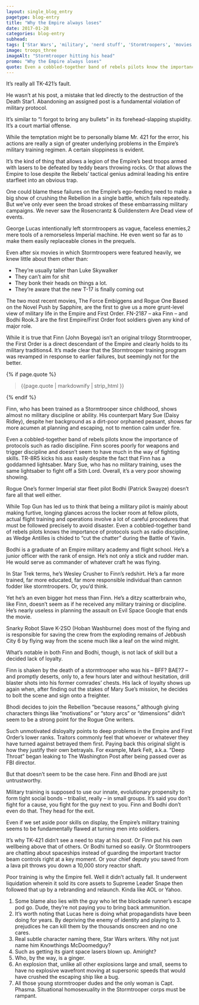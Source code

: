 ```yaml
---
layout: single_blog_entry
pagetype: blog-entry
title: "Why the Empire always loses"
date: 2017-01-28
categories: blog-entry
subhead:
tags: ['Star Wars', 'military', 'nerd stuff', 'Stormtroopers', 'movies']
image: troops_three
imageAlt: "Stormtrooper hitting his head"
promo: "Why the Empire always loses"
quote: Even a cobbled-together band of rebels pilots know the importance of protocols such as radio discipline.
---
```


It’s really all TK-421’s fault.

He wasn’t at his post, a mistake that led directly to the destruction of the Death Star1. Abandoning an assigned post is a fundamental violation of military protocol.

It’s similar to “I forgot to bring any bullets” in its forehead-slapping stupidity. It’s a court martial offense.

While the temptation might be to personally blame Mr. 421 for the error, his actions are really a sign of greater underlying problems in the Empire’s military training regimen. A certain sloppiness is evident.

It’s the kind of thing that allows a legion of the Empire’s best troops armed with lasers to be defeated by teddy bears throwing rocks. Or that allows the Empire to lose despite the Rebels’ tactical genius admiral leading his entire starfleet into an obvious trap.

One could blame these failures on the Empire’s ego-feeding need to make a big show of crushing the Rebellion in a single battle, which fails repeatedly. But we’ve only ever seen the broad strokes of these embarrassing military campaigns. We never saw the Rosencrantz & Guildenstern Are Dead view of events.

George Lucas intentionally left stormtroopers as vague, faceless enemies,2 mere tools of a remorseless Imperial machine. He even went so far as to make them easily replaceable clones in the prequels.

Even after six movies in which Stormtroopers were featured heavily, we knew little about them other than:

* They’re usually taller than Luke Skywalker
* They can’t aim for shit
* They bonk their heads on things a lot.
* They’re aware that the new T-17 is finally coming out

The two most recent movies, The Force Embiggens and Rogue One Based on the Novel Push by Sapphire, are the first to give us a more grunt-level view of military life in the Empire and First Order. FN-2187 – aka Finn – and Bodhi Rook.3 are the first Empire/First Order foot soldiers given any kind of major role.

While it is true that Finn (John Boyega) isn’t an original trilogy Stormtrooper, the First Order is a direct descendant of the Empire and clearly holds to its military traditions4. It’s made clear that the Stormtrooper training program was revamped in response to earlier failures, but seemingly not for the better.

{% if page.quote %}
  <aside class="blog-pullquote">
  <blockquote>{{page.quote | markdownify | strip_html }}</blockquote>
  </aside>
{% endif %}

Finn, who has been trained as a Stormtrooper since childhood, shows almost no military discipline or ability. His counterpart Mary Sue (Daisy Ridley), despite her background as a dirt-poor orphaned peasant, shows far more acumen at planning and escaping, not to mention calm under fire.

Even a cobbled-together band of rebels pilots know the importance of protocols such as radio discipline.
Finn scores poorly for weapons and trigger discipline and doesn’t seem to have much in the way of fighting skills. TR-8R5 kicks his ass easily despite the fact that Finn has a goddamned lightsaber. Mary Sue, who has no military training, uses the same lightsaber to fight off a Sith Lord. Overall, it’s a very poor showing showing.

Rogue One’s former Imperial star fleet pilot Bodhi (Patrick Swayze) doesn’t fare all that well either.

While Top Gun has led us to think that being a military pilot is mainly about making furtive, longing glances across the locker room at fellow pilots, actual flight training and operations involve a lot of careful procedures that must be followed precisely to avoid disaster. Even a cobbled-together band of rebels pilots knows the importance of protocols such as radio discipline, as Wedge Antilles is chided to “cut the chatter” during the Battle of Yavin.

Bodhi is a graduate of an Empire military academy and flight school. He’s a junior officer with the rank of ensign. He’s not only a stick and rudder man. He would serve as commander of whatever craft he was flying.

In Star Trek terms, he’s Wesley Crusher to Finn’s redshirt. He’s a far more trained, far more educated, far more responsible individual than cannon fodder like stormtroopers. Or, you’d think.

Yet he’s an even bigger hot mess than Finn. He’s a ditzy scatterbrain who, like Finn, doesn’t seem as if he received any military training or discipline. He’s nearly useless in planning the assault on Evil Space Google that ends the movie.

Snarky Robot Slave K-2SO (Hoban Washburne) does most of the flying and is responsible for saving the crew from the exploding remains of Jebbush City 6 by flying way from the scene much like a leaf on the wind might.

What’s notable in both Finn and Bodhi, though, is not lack of skill but a decided lack of loyalty.

Finn is shaken by the death of a stormtrooper who was his – BFF? BAE?7 – and promptly deserts, only to, a few hours later and without hesitation, drill blaster shots into his former comrades’ chests. His lack of loyalty shows up again when, after finding out the stakes of Mary Sue’s mission, he decides to bolt the scene and sign onto a freighter.

Bhodi decides to join the Rebellion “because reasons,” although giving characters things like “motivations” or “story arcs” or “dimensions” didn’t seem to be a strong point for the Rogue One writers.

Such unmotivated disloyalty points to deep problems in the Empire and First Order’s lower ranks. Traitors commonly feel that whoever or whatever they have turned against betrayed them first. Paying back this original slight is how they justify their own betrayals. For example, Mark Felt, a.k.a. “Deep Throat” began leaking to The Washington Post after being passed over as FBI director.

But that doesn’t seem to be the case here. Finn and Bhodi are just untrustworthy.

Military training is supposed to use our innate, evolutionary propensity to form tight social bonds – tribalist, really – in small groups. It’s said you don’t fight for a cause, you fight for the guy next to you. Finn and Bodhi don’t even do that. They head for the exit.

Even if we set aside poor skills on display, the Empire’s military training seems to be fundamentally flawed at turning men into soldiers.

It’s why TK-421 didn’t see a need to stay at his post. Or Finn put his own wellbeing above that of others. Or Bodhi turned so easily. Or Stormtroopers are chatting about spaceships instead of guarding the important tractor beam controls right at a key moment. Or your chief deputy you saved from a lava pit throws you down a 10,000 story reactor shaft.

Poor training is why the Empire fell. Well it didn’t actually fall. It underwent liquidation wherein it sold its core assets to Supreme Leader Snape then followed that up by a rebranding and relaunch. Kinda like AOL or Yahoo.

1. <span id="footnote-one"></span> Some blame also lies with the guy who let the blockade runner’s escape pod go. Dude, they’re not paying you to bring back ammunition.
2. <span id="footnote-two"></span>It’s worth noting that Lucas here is doing what propagandists have been doing for years. By depriving the enemy of identity and playing to 3. prejudices he can kill them by the thousands onscreen and no one cares.
3. <span id="footnote-three"></span>Real subtle character naming there, Star Wars writers. Why not just name him Knowthings McDoomedguy?
4. <span id="footnote-four"></span>Such as getting its giant space lasers blown up. Amiright?
5. <span id="footnote-five"></span>Who, by the way, is a ginger.
6. <span id="footnote-six"></span>An explosion that, unlike all other explosions large and small, seems to have no explosive wavefront moving at supersonic speeds that would have crushed the escaping ship like a bug.
7. <span id="footnote-seven"></span>All those young stormtrooper dudes and the only woman is Capt. Phasma. Situational homosexuality in the Stormtrooper corps must be rampant.


[1]:#footnote-one
[2]:#footnote-two
[3]:#footnote-three
[4]:#footnote-four
[5]:#footnote-five
[6]:#footnote-six
[7]:#footnote-seven
